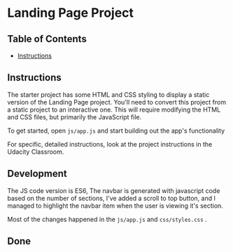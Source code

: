 # Landing Page Project

## Table of Contents

- [Instructions](#instructions)

## Instructions

The starter project has some HTML and CSS styling to display a static version of the Landing Page project. You'll need to convert this project from a static project to an interactive one. This will require modifying the HTML and CSS files, but primarily the JavaScript file.

To get started, open `js/app.js` and start building out the app's functionality

For specific, detailed instructions, look at the project instructions in the Udacity Classroom.

## Development

The JS code version is ES6, The navbar is generated with javascript code based on the number of sections, I've added a scroll to top button, and I managed to highlight the navbar item when the user is viewing it's section.

Most of the changes happened in the `js/app.js` and `css/styles.css` .

## Done
